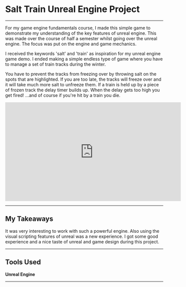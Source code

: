 # Salt Train Unreal Engine Project

---

For my game engine fundamentals course, I made this simple game to demonstrate my understanding of the key features of unreal engine.
This was made over the course of half a semester whilst going over the unreal engine. The focus was put on the engine and game mechanics.

I received the keywords 'salt' and 'train' as inspiration for my unreal engine game demo.
I ended making a simple endless type of game where you have to manage a set of train tracks during the winter.

You have to prevent the tracks from freezing over by throwing salt on the spots that are highlighted. If you are too late, the tracks will freeze over and it will take much more salt to unfreeze them. If a train is held up by a piece of frozen track the delay timer builds up. When the delay gets too high you get fired! ...and of course if you're hit by a train you die.

<iframe width="560" height="315" src="https://www.youtube.com/embed/PMsv1aBDkew" title="Build String presentation" frameborder="0" allow="accelerometer; autoplay; clipboard-write; encrypted-media; gyroscope; picture-in-picture" allowfullscreen></iframe>

---

## My Takeaways

It was very interesting to work with such a powerful engine. Also using the visual scripting features of unreal was a new experience. I got some good experience and a nice taste of unreal and game design during this project.

---

## Tools Used

**Unreal Engine**

---